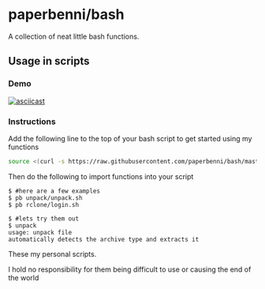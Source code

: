 # paperbenni/bash

A collection of neat little bash functions.

## Usage in scripts

### Demo

[![asciicast](https://asciinema.org/a/ieoK56ZmQlXtttQyAOrF2pP8R.svg)](https://asciinema.org/a/ieoK56ZmQlXtttQyAOrF2pP8R)

### Instructions

Add the following line to the top of your bash script to get started using my functions

```sh
source <(curl -s https://raw.githubusercontent.com/paperbenni/bash/master/import.sh)
```

Then do the following to import functions into your script

```
$ #here are a few examples
$ pb unpack/unpack.sh
$ pb rclone/login.sh

$ #lets try them out
$ unpack
usage: unpack file
automatically detects the archive type and extracts it
```

These my personal scripts.

I hold no responsibility for them being difficult to
use or causing the end of the world
